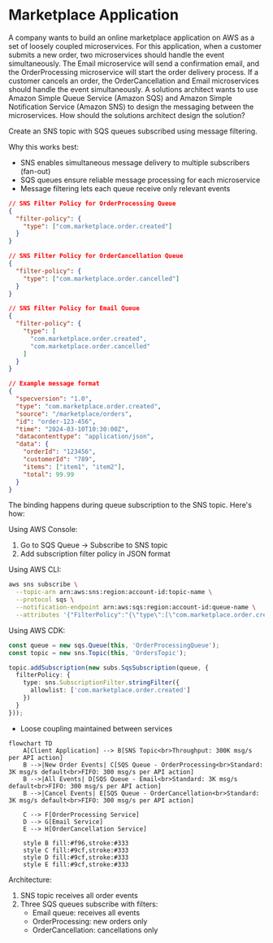 # Marketplace Application

A company wants to build an online marketplace application on AWS as a set of loosely coupled microservices. For this application, when a customer submits a new order, two microservices should handle the event simultaneously. The Email microservice will send a confirmation email, and the OrderProcessing microservice will start the order delivery process. If a customer cancels an order, the OrderCancellation and Email microservices should handle the event simultaneously. A solutions architect wants to use Amazon Simple Queue Service (Amazon SQS) and Amazon Simple Notification Service (Amazon SNS) to design the messaging between the microservices. How should the solutions architect design the solution?

Create an SNS topic with SQS queues subscribed using message filtering.

Why this works best:

* SNS enables simultaneous message delivery to multiple subscribers (fan-out)
* SQS queues ensure reliable message processing for each microservice
* Message filtering lets each queue receive only relevant events



```json
// SNS Filter Policy for OrderProcessing Queue
{
  "filter-policy": {
    "type": ["com.marketplace.order.created"]
  }
}

// SNS Filter Policy for OrderCancellation Queue
{
  "filter-policy": {
    "type": ["com.marketplace.order.cancelled"]
  }
}

// SNS Filter Policy for Email Queue
{
  "filter-policy": {
    "type": [
      "com.marketplace.order.created",
      "com.marketplace.order.cancelled"
    ]
  }
}

// Example message format
{
  "specversion": "1.0",
  "type": "com.marketplace.order.created",
  "source": "/marketplace/orders",
  "id": "order-123-456",
  "time": "2024-03-10T10:30:00Z",
  "datacontenttype": "application/json",
  "data": {
    "orderId": "123456",
    "customerId": "789",
    "items": ["item1", "item2"],
    "total": 99.99
  }
}
```

The binding happens during queue subscription to the SNS topic. Here's how:

Using AWS Console:

1. Go to SQS Queue -> Subscribe to SNS topic
2. Add subscription filter policy in JSON format

Using AWS CLI:

```bash
aws sns subscribe \
  --topic-arn arn:aws:sns:region:account-id:topic-name \
  --protocol sqs \
  --notification-endpoint arn:aws:sqs:region:account-id:queue-name \
  --attributes '{"FilterPolicy":"{\"type\":[\"com.marketplace.order.created\"]}"}'
```

Using AWS CDK:

```typescript
const queue = new sqs.Queue(this, 'OrderProcessingQueue');
const topic = new sns.Topic(this, 'OrdersTopic');

topic.addSubscription(new subs.SqsSubscription(queue, {
  filterPolicy: {
    type: sns.SubscriptionFilter.stringFilter({
      allowlist: ['com.marketplace.order.created']
    })
  }
}));
```

* Loose coupling maintained between services



```mermaid
flowchart TD
    A[Client Application] --> B[SNS Topic<br>Throughput: 300K msg/s per API action]
    B -->|New Order Events| C[SQS Queue - OrderProcessing<br>Standard: 3K msg/s default<br>FIFO: 300 msg/s per API action]
    B -->|All Events| D[SQS Queue - Email<br>Standard: 3K msg/s default<br>FIFO: 300 msg/s per API action]
    B -->|Cancel Events| E[SQS Queue - OrderCancellation<br>Standard: 3K msg/s default<br>FIFO: 300 msg/s per API action]
    
    C --> F[OrderProcessing Service]
    D --> G[Email Service]
    E --> H[OrderCancellation Service]
    
    style B fill:#f96,stroke:#333
    style C fill:#9cf,stroke:#333
    style D fill:#9cf,stroke:#333
    style E fill:#9cf,stroke:#333
```



Architecture:

1. SNS topic receives all order events
2. Three SQS queues subscribe with filters:
   * Email queue: receives all events
   * OrderProcessing: new orders only
   * OrderCancellation: cancellations only



